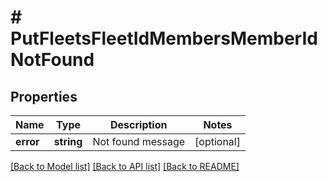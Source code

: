 # # PutFleetsFleetIdMembersMemberIdNotFound

## Properties

Name | Type | Description | Notes
------------ | ------------- | ------------- | -------------
**error** | **string** | Not found message | [optional]

[[Back to Model list]](../../README.md#models) [[Back to API list]](../../README.md#endpoints) [[Back to README]](../../README.md)
